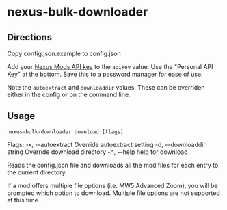 # nexus-bulk-downloader

## Directions

Copy config.json.example to config.json

Add your [Nexus Mods API key](https://next.nexusmods.com/settings/api-keys) to the `apikey` value. Use the "Personal API Key" at the bottom. Save this to a password manager for ease of use.

Note the `autoextract` and `downloaddir` values. These can be overriden either in the config or on the command line.

## Usage


`nexus-bulk-downloader download [flags]`

Flags:
  -x, --autoextract          Override autoextract setting
  -d, --downloaddir string   Override download directory
  -h, --help                 help for download

Reads the config.json file and downloads all the mod files for each entry to the current directory. 

If a mod offers multiple file options (i.e. MW5 Advanced Zoom), you will be prompted which option to download. Multiple file options are not supported at this time.

